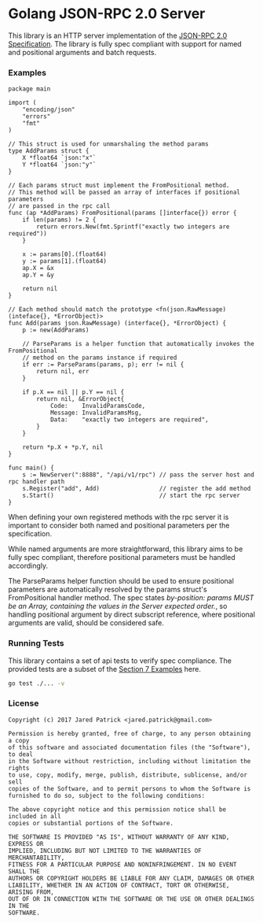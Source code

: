 Golang JSON-RPC 2.0 Server
===

This library is an HTTP server implementation of the [JSON-RPC 2.0 Specification](http://www.jsonrpc.org/specification). The library is fully spec compliant with support for named and positional arguments and batch requests.

### Examples

```golang
package main

import (
	"encoding/json"
	"errors"
	"fmt"
)

// This struct is used for unmarshaling the method params
type AddParams struct {
	X *float64 `json:"x"`
	Y *float64 `json:"y"`
}

// Each params struct must implement the FromPositional method.
// This method will be passed an array of interfaces if positional parameters
// are passed in the rpc call
func (ap *AddParams) FromPositional(params []interface{}) error {
	if len(params) != 2 {
		return errors.New(fmt.Sprintf("exactly two integers are required"))
	}

	x := params[0].(float64)
	y := params[1].(float64)
	ap.X = &x
	ap.Y = &y

	return nil
}

// Each method should match the prototype <fn(json.RawMessage) (inteface{}, *ErrorObject)>
func Add(params json.RawMessage) (interface{}, *ErrorObject) {
	p := new(AddParams)

	// ParseParams is a helper function that automatically invokes the FromPositional
	// method on the params instance if required
	if err := ParseParams(params, p); err != nil {
		return nil, err
	}

	if p.X == nil || p.Y == nil {
		return nil, &ErrorObject{
			Code:    InvalidParamsCode,
			Message: InvalidParamsMsg,
			Data:    "exactly two integers are required",
		}
	}

	return *p.X + *p.Y, nil
}

func main() {
	s := NewServer(":8888", "/api/v1/rpc") // pass the server host and rpc handler path
	s.Register("add", Add)                 // register the add method
	s.Start()                              // start the rpc server
}
```
When defining your own registered methods with the rpc server it is important to consider both named and positional parameters per the specification. 

While named arguments are more straightforward, this library aims to be fully spec compliant, therefore positional parameters must be handled accordingly. 

The ParseParams helper function should be used to ensure positional parameters are automatically resolved by the params struct's FromPositional handler method. The spec states *by-position: params MUST be an Array, containing the values in the Server expected order.*, so handling positional argument by direct subscript reference, where positional arguments are valid, should be considered safe.

### Running Tests

This library contains a set of api tests to verify spec compliance. The provided tests are a subset of the [Section 7 Examples](http://www.jsonrpc.org/specification#examples) here.

```sh
go test ./... -v
```

### License

```
Copyright (c) 2017 Jared Patrick <jared.patrick@gmail.com>

Permission is hereby granted, free of charge, to any person obtaining a copy
of this software and associated documentation files (the "Software"), to deal
in the Software without restriction, including without limitation the rights
to use, copy, modify, merge, publish, distribute, sublicense, and/or sell
copies of the Software, and to permit persons to whom the Software is
furnished to do so, subject to the following conditions:

The above copyright notice and this permission notice shall be included in all
copies or substantial portions of the Software.

THE SOFTWARE IS PROVIDED "AS IS", WITHOUT WARRANTY OF ANY KIND, EXPRESS OR
IMPLIED, INCLUDING BUT NOT LIMITED TO THE WARRANTIES OF MERCHANTABILITY,
FITNESS FOR A PARTICULAR PURPOSE AND NONINFRINGEMENT. IN NO EVENT SHALL THE
AUTHORS OR COPYRIGHT HOLDERS BE LIABLE FOR ANY CLAIM, DAMAGES OR OTHER
LIABILITY, WHETHER IN AN ACTION OF CONTRACT, TORT OR OTHERWISE, ARISING FROM,
OUT OF OR IN CONNECTION WITH THE SOFTWARE OR THE USE OR OTHER DEALINGS IN THE
SOFTWARE.
```